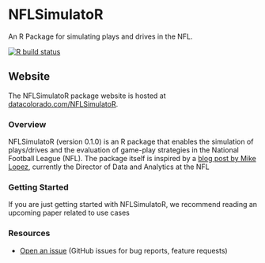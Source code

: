 # NFLSimulatoR 
An R Package for simulating plays and drives in the NFL.

<!-- badges: start -->
  [![R build status](https://github.com/rtelmore/NFLSimulatoR/workflows/R-CMD-check/badge.svg)](https://github.com/rtelmore/NFLSimulatoR/actions)
  <!-- badges: end -->

## Website  
The NFLSimulatoR package website is hosted at [datacolorado.com/NFLSimulatoR](http://datacolorado.com/NFLSimulatoR).

### Overview
NFLSimulatoR (version 0.1.0) is an R package that enables the simulation of 
plays/drives and the evaluation of game-play strategies in the National 
Football League (NFL). The package itself is inspired by a 
[blog post by Mike Lopez](https://statsbylopez.netlify.app/post/resampling-nfl-drives/), currently the Director of Data and Analytics at the NFL 

### Getting Started

If you are just getting started with NFLSimulatoR, we recommend reading an 
upcoming paper related to use cases 

### Resources

* [Open an issue](https://github.com/rtelmore/NFLSimulatoR/issues) (GitHub issues for bug reports, feature requests)

